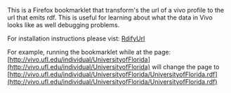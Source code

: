 This is a Firefox bookmarklet that transform's the url of a vivo profile to the url that emits rdf. This is useful for learning about what the data in Vivo looks like as well debugging problems.

For installation instructions please vist: <a href="http://arockwell.github.com/vivo_rdfify_url">RdifyUrl</a>

For example, running the bookmarklet while at the page: [http://vivo.ufl.edu/individual/UniversityofFlorida](http://vivo.ufl.edu/individual/UniversityofFlorida) will change the page to [http://vivo.ufl.edu/individual/UniversityofFlorida/UniversityofFlorida.rdf](http://vivo.ufl.edu/individual/UniversityofFlorida/UniversityofFlorida.rdf)

